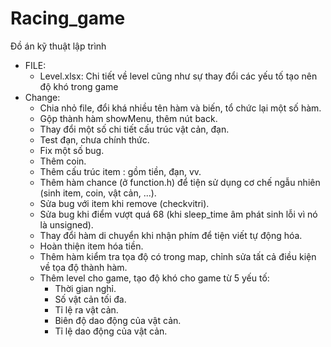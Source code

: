 # Racing_game
Đồ án kỹ thuật lập trình
- FILE:
  + Level.xlsx: Chi tiết về level cũng như sự thay đổi các yếu tố tạo nên độ khó trong game
- Change:
  - Chia nhỏ file, đổi khá nhiều tên hàm và biến, tổ chức lại một số hàm.
  - Gộp thành hàm showMenu, thêm nút back.
  - Thay đổi một số chi tiết cấu trúc vật cản, đạn.
  - Test đạn, chưa chính thức.
  - Fix một số bug.
  - Thêm coin.
  - Thêm cấu trúc item : gồm tiền, đạn, vv.
  - Thêm hàm chance (ở function.h) để tiện sử dụng cơ chế ngẫu nhiên (sinh item, coin, vật cản, ...).
  - Sửa bug với item khi remove (checkvitri).
  - Sửa bug khi điểm vượt quá 68 (khi sleep_time âm phát sinh lỗi vì nó là unsigned).
  - Thay đổi hàm di chuyển khi nhận phím để tiện viết tự động hóa.
  - Hoàn thiện item hóa tiền.
  - Thêm hàm kiểm tra tọa độ có trong map, chỉnh sửa tất cả điều kiện về tọa độ thành hàm.
  - Thêm level cho game, tạo độ khó cho game từ 5 yếu tố:
    + Thời gian nghỉ.
    + Số vật cản tối đa.
    + Tỉ lệ ra vật cản.
    + Biên độ dao động của vật cản.
    + Tỉ lệ dao động của vật cản.
